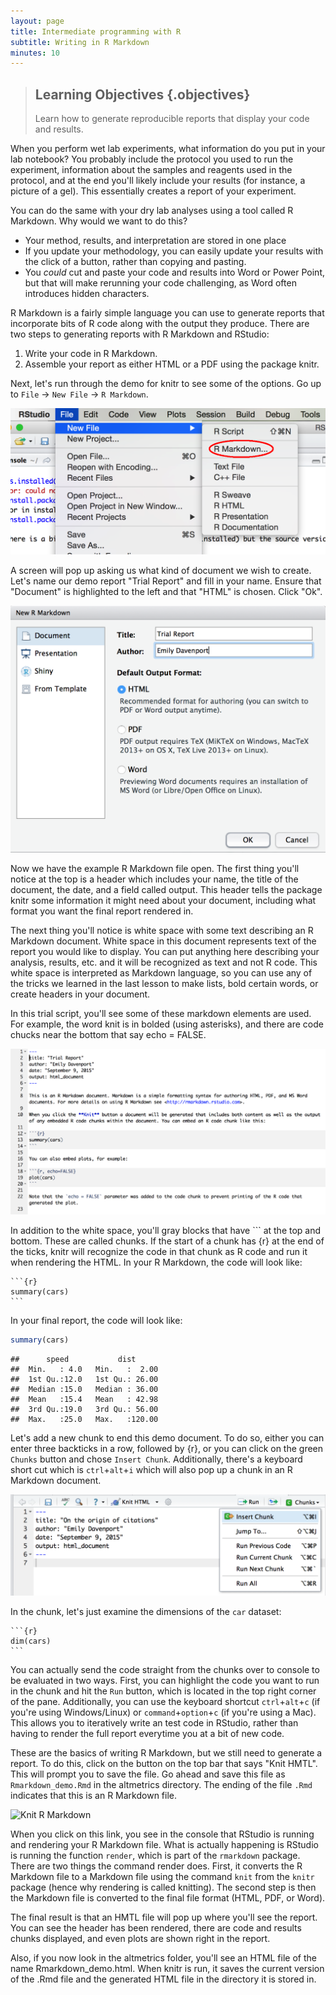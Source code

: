 ```yaml
---
layout: page
title: Intermediate programming with R
subtitle: Writing in R Markdown
minutes: 10
---
```


> ## Learning Objectives {.objectives}
> Learn how to generate reproducible reports that display your code and results. 

When you perform wet lab experiments, what information do you put in your lab notebook? 
You probably include the protocol you used to run the experiment, information about the samples and reagents used in the protocol, and at the end you'll likely include your results (for instance, a picture of a gel). 
This essentially creates a report of your experiment.  

You can do the same with your dry lab analyses using a tool called R Markdown. 
Why would we want to do this?  

*  Your method, results, and interpretation are stored in one place  
*  If you update your methodology, you can easily update your results with the click of a button, rather than copying and pasting.   
*  You _could_ cut and paste your code and results into Word or Power Point, but that will make rerunning your code challenging, as Word often introduces hidden characters.  

R Markdown is a fairly simple language you can use to generate reports that incorporate bits of R code along with the output they produce.
There are two steps to generating reports with R Markdown and RStudio:

1) Write your code in R Markdown.
2) Assemble your report as either HTML or a PDF using the package knitr.  


Next, let's run through the demo for knitr to see some of the options.
Go up to `File` -> `New File` -> `R Markdown`. 

![Set up new R Markdown file](figure/start_rmarkdown_doc.png)


A screen will pop up asking us what kind of document we wish to create.
Let's name our demo report "Trial Report" and fill in your name.
Ensure that "Document" is highlighted to the left and that "HTML" is chosen.
Click "Ok".

![Choose HTML](figure/rmarkdown_document_info.png)

Now we have the example R Markdown file open. 
The first thing you'll notice at the top is a header which includes your name, the title of the document, the date, and a field called output. 
This header tells the package knitr some information it might need about your document, including what format you want the final report rendered in. 

The next thing you'll notice is white space with some text describing an R Markdown document. 
White space in this document represents text of the report you would like to display. 
You can put anything here describing your analysis, results, etc. and it will be recognized as text and not R code.
This white space is interpreted as Markdown language, so you can use any of the tricks we learned in the last lesson to make lists, bold certain words, or create headers in your document. 

In this trial script, you'll see some of these markdown elements are used. For example, the word knit is in bolded (using asterisks), and there are code chucks near the bottom that say echo = FALSE. 

![Demo R Markdown Document](figure/rmarkdown-demo-doc.png)

In addition to the white space, you'll gray blocks that have ``` at the top and bottom. 
These are called chunks. 
If the start of a chunk has {r} at the end of the ticks, knitr will recognize the code in that chunk as R code and run it when rendering the HTML.
In your R Markdown, the code will look like:

<pre><code>```{r}
summary(cars)
```</code></pre>

In your final report, the code will look like:


```r
summary(cars)
```

```
##      speed           dist       
##  Min.   : 4.0   Min.   :  2.00  
##  1st Qu.:12.0   1st Qu.: 26.00  
##  Median :15.0   Median : 36.00  
##  Mean   :15.4   Mean   : 42.98  
##  3rd Qu.:19.0   3rd Qu.: 56.00  
##  Max.   :25.0   Max.   :120.00
```



Let's add a new chunk to end this demo document. 
To do so, either you can enter three backticks in a row, followed by {r}, or you can click on the green `Chunks` button and chose `Insert Chunk`.
Additionally, there's a keyboard short cut which is `ctrl`+`alt`+`i` which will also pop up a chunk in an R Markdown document. 

![Insert Chunk](figure/insert-chunk.png)

In the chunk, let's just examine the dimensions of the `car` dataset:

<pre><code>```{r}
dim(cars)
```</code></pre>

You can actually send the code straight from the chunks over to console to be evaluated in two ways. 
First, you can highlight the code you want to run in the chunk and hit the `Run` button, which is located in the top right corner of the pane.
Additionally, you can use the keyboard shortcut `ctrl`+`alt`+`c` (if you're using Windows/Linux) or `command`+`option`+`c` (if you're using a Mac).
This allows you to iteratively write an test code in RStudio, rather than having to render the full report everytime you at a bit of new code.

These are the basics of writing R Markdown, but we still need to generate a report. 
To do this, click on the button on the top bar that says "Knit HMTL". 
This will prompt you to save the file. 
Go ahead and save this file as `Rmarkdown_demo.Rmd` in the altmetrics directory. 
The ending of the file `.Rmd` indicates that this is an R Markdown file. 

![Knit R Markdown](figure/knit_rmarkdown.png)

When you click on this link, you see in the console that RStudio is running and rendering your R Markdown file. 
What is actually happening is RStudio is running the function `render`, which is part of the `rmarkdown` package. 
There are two things the command render does. 
First, it converts the R Markdown file to a Markdown file using the command `knit` from the `knitr` package (hence why rendering is called knitting).
The second step is then the Markdown file is converted to the final file format (HTML, PDF, or Word).

The final result is that an HMTL file will pop up where you'll see the report. 
You can see the header has been rendered, there are code and results chunks displayed, and even plots are shown right in the report. 

Also, if you now look in the altmetrics folder, you'll see an HTML file of the name Rmarkdown_demo.html.
When knitr is run, it saves the current version of the .Rmd file and the generated HTML file in the directory it is stored in. 

